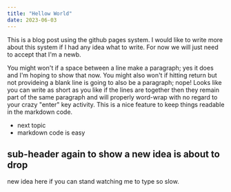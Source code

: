 ```yaml
---
title: "Hellow World"
date: 2023-06-03
---
```

This is a blog post using the github pages system.  I would like to write more about this system if I had any idea what to write.  For now we will just need to accept that I'm a newb.

You might won't if a space between a line make a paragraph; yes it does and I'm hoping to show that now.
You might also won't if hitting return but not provideing a blank line is going to also be a paragraph;
nope!  Looks like you can
write as short as
you like if
the lines
are
together then they remain part of the same paragraph and will properly word-wrap with no regard to your crazy "enter" key activity.
This is a nice feature to keep things readable in the markdown code.

* next topic
* markdown code is easy

## sub-header again to show a new idea is about to drop
new idea here if you can stand watching me to type so slow.  
